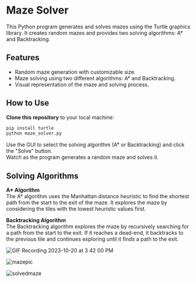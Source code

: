 # Maze Solver

This Python program generates and solves mazes using the Turtle graphics library. It creates random mazes and provides two solving algorithms: A* and Backtracking.

## Features

- Random maze generation with customizable size.
- Maze solving using two different algorithms: A* and Backtracking.
- Visual representation of the maze and solving process.

## How to Use

 **Clone this repository** to your local machine:

   ```bash
   pip install turtle
   python maze_solver.py
```
Use the GUI to select the solving algorithm (A* or Backtracking) and click the "Solve" button.  
Watch as the program generates a random maze and solves it.

## Solving Algorithms
**A\* Algorithm**  
The A* algorithm uses the Manhattan distance heuristic to find the shortest path from the start to the exit of the maze. It explores the maze by considering the tiles with the lowest heuristic values first.

**Backtracking Algorithm**  
The Backtracking algorithm explores the maze by recursively searching for a path from the start to the exit. If it reaches a dead-end, it backtracks to the previous tile and continues exploring until it finds a path to the exit.




![GIF Recording 2023-10-20 at 3 42 00 PM](https://github.com/SagiHalevy/mail/assets/92096601/08b86293-50a1-4df2-b24c-89e8d258769e)


![mazepic](https://github.com/SagiHalevy/MazeGeneratorAndSolver/assets/92096601/f0dbcc02-f88a-4dfc-bc4f-b60af527e57d)

![solvedmaze](https://github.com/SagiHalevy/MazeGeneratorAndSolver/assets/92096601/e76343d6-1d4d-4b68-9058-6c14416cee5c)



